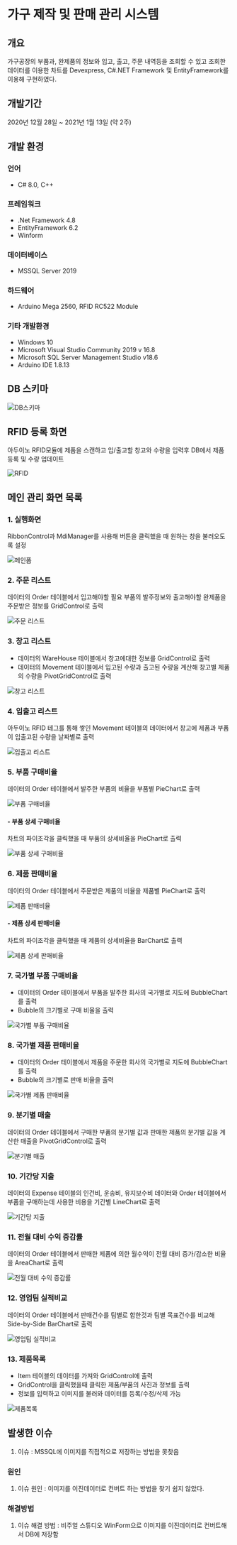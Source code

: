 # 가구 제작 및 판매 관리 시스템

## 개요

가구공장의 부품과, 완제품의 정보와 입고, 출고, 주문 내역등을 조회할 수 있고 조회한 데이터를 이용한 차트를 Devexpress, C#.NET Framework 및 EntityFramework를 이용해 구현하였다.

## 개발기간

2020년 12월 28일 ~ 2021년 1월 13일 (약 2주)

## 개발 환경

### 언어
- C# 8.0, C++

### 프레임워크
- .Net Framework 4.8
- EntityFramework 6.2
- Winform

### 데이터베이스
- MSSQL Server 2019

### 하드웨어
- Arduino Mega 2560, RFID RC522 Module

### 기타 개발환경
- Windows 10
- Microsoft Visual Studio Community 2019 v 16.8
- Microsoft SQL Server Management Studio v18.6
- Arduino IDE 1.8.13

## DB 스키마

![DB스키마](https://user-images.githubusercontent.com/74530618/103977728-341e4580-51bd-11eb-8fed-d8ee1c97a77a.jpg)

## RFID 등록 화면

 아두이노 RFID모듈에 제품을 스캔하고 입/출고할 창고와 수량을 입력후 DB에서 제품 등록 및 수량 업데이트
 
![RFID](https://user-images.githubusercontent.com/74530618/103982623-2bcb0800-51c7-11eb-8d4e-8bc1f7e16561.jpg)

## 메인 관리 화면 목록
### 1. 실행화면

 RibbonControl과 MdiManager를 사용해 버튼을 클릭했을 때 원하는 창을 불러오도록 설정

![메인폼](https://user-images.githubusercontent.com/74530618/103977959-b6a70500-51bd-11eb-9786-a0cb8080b28e.jpg)

### 2. 주문 리스트

 데이터의 Order 테이블에서 입고해야할 필요 부품의 발주정보와 출고해야할 완제품을 주문받은 정보를 GridControl로 출력

![주문 리스트](https://user-images.githubusercontent.com/74530618/103978478-e0acf700-51be-11eb-8f24-d756ce2c8980.jpg)

### 3. 창고 리스트

 - 데이터의 WareHouse 테이블에서 창고에대한 정보를 GridControl로 출력
 - 데이터의 Movement 테이블에서 입고된 수량과 출고된 수량을 계산해 창고별 제품의 수량을 PivotGridControl로 출력

![창고 리스트](https://user-images.githubusercontent.com/74530618/103978628-31bceb00-51bf-11eb-8717-012189371c5e.jpg)

### 4. 입출고 리스트

 아두이노 RFID 테그를 통해 쌓인 Movement 테이블의 데이터에서 창고에 제품과 부품이 입출고된 수량을 날짜별로 출력
 
 ![입출고 리스트](https://user-images.githubusercontent.com/74530618/103978984-156d7e00-51c0-11eb-89df-0e200906595a.jpg)

### 5. 부품 구매비율

 데이터의 Order 테이블에서 발주한 부품의 비율을 부품별 PieChart로 출력
  
![부품 구매비율](https://user-images.githubusercontent.com/74530618/103979251-c3792800-51c0-11eb-8df6-d67037388be1.jpg)

#### - 부품 상세 구매비율

 차트의 파이조각을 클릭했을 때 부품의 상세비율을 PieChart로 출력
 
 ![부품 상세 구매비율](https://user-images.githubusercontent.com/74530618/103979541-55813080-51c1-11eb-906b-82f362f776af.jpg)

### 6. 제품 판매비율

 데이터의 Order 테이블에서 주문받은 제품의 비율을 제품별 PieChart로 출력
 
 ![제품 판매비율](https://user-images.githubusercontent.com/74530618/103979732-c4f72000-51c1-11eb-99b4-edf53d7176e4.jpg)

#### - 제품 상세 판매비율

 차트의 파이조각을 클릭했을 때 제품의 상세비율을 BarChart로 출력
 
 ![제품 상세 판매비율](https://user-images.githubusercontent.com/74530618/103980879-0ee10580-51c4-11eb-901e-cd60c995216a.jpg)

### 7. 국가별 부품 구매비율

- 데이터의 Order 테이블에서 부품을 발주한 회사의 국가별로 지도에 BubbleChart를 출력
- Bubble의 크기별로 구매 비율을 출력

![국가별 부품 구매비율](https://user-images.githubusercontent.com/74530618/103980334-0936f000-51c3-11eb-84cd-db0a1f64501e.jpg)

### 8. 국가별 제품 판매비율

 - 데이터의 Order 테이블에서 제품을 주문한 회사의 국가별로 지도에 BubbleChart를 출력
 - Bubble의 크기별로 판매 비율을 출력

![국가별 제품 판매비율](https://user-images.githubusercontent.com/74530618/103980491-54e99980-51c3-11eb-93b8-ebb704e0877a.jpg)

### 9. 분기별 매출

 데이터의 Order 테이블에서 구매한 부품의 분기별 값과 판매한 제품의 분기별 값을 계산한 매출을 PivotGridControl로 출력

 ![분기별 매출](https://user-images.githubusercontent.com/74530618/103981154-9b8bc380-51c4-11eb-8c34-68a8d9b14c1c.jpg)

### 10. 기간당 지출

 데이터의 Expense 테이블의 인건비, 운송비, 유지보수비 데이터와 Order 테이블에서 부품을 구매하는데 사용한 비용을 기간별 LineChart로 출력
 
 ![기간당 지출](https://user-images.githubusercontent.com/74530618/103981464-308ebc80-51c5-11eb-8186-cbbcd689f3db.jpg)

### 11. 전월 대비 수익 증감률

 데이터의 Order 테이블에서 판매한 제품에 의한 월수익이 전월 대비 증가/감소한 비율을 AreaChart로 출력

![전월 대비 수익 증감률](https://user-images.githubusercontent.com/74530618/103980752-d17c7800-51c3-11eb-8879-c27acae2b98d.jpg)

### 12. 영업팀 실적비교

 데이터의 Order 테이블에서 판매건수를 팀별로 합한것과 팀별 목표건수를 비교해 Side-by-Side BarChart로 출력
 
![영업팀 실적비교](https://user-images.githubusercontent.com/74530618/103981549-59af4d00-51c5-11eb-9886-0a34c69a7cba.jpg)

### 13. 제품목록

 - Item 테이블의 데이터를 가져와 GridControl에 출력
 - GridControl을 클릭했을때 클릭한 제품/부품의 사진과 정보를 출력
 - 정보를 입력하고 이미지를 불러와 데이터를 등록/수정/삭제 가능
 
 ![제품목록](https://user-images.githubusercontent.com/74530618/103982168-52d50a00-51c6-11eb-8968-c5bbf1539757.jpg)
 
## 발생한 이슈
1. 이슈 : MSSQL에 이미지를 직접적으로 저장하는 방법을 못찾음

### 원인
1. 이슈 원인 : 이미지를 이진데이터로 컨버트 하는 방법을 찾기 쉽지 않았다.

### 해결방법
1. 이슈 해결 방법 : 비주얼 스튜디오 WinForm으로 이미지를 이진데이터로 컨버트해서 DB에 저장함
